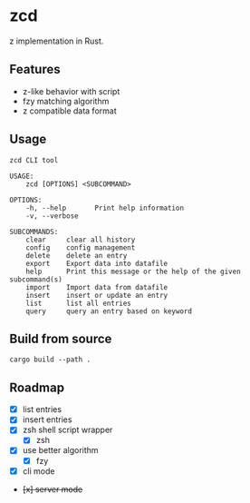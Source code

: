 # zcd

z implementation in Rust.

## Features

- z-like behavior with script
- fzy matching algorithm
- z compatible data format

## Usage

```
zcd CLI tool

USAGE:
    zcd [OPTIONS] <SUBCOMMAND>

OPTIONS:
    -h, --help       Print help information
    -v, --verbose

SUBCOMMANDS:
    clear     clear all history
    config    config management
    delete    delete an entry
    export    Export data into datafile
    help      Print this message or the help of the given subcommand(s)
    import    Import data from datafile
    insert    insert or update an entry
    list      list all entries
    query     query an entry based on keyword
```

## Build from source

```
cargo build --path .
```

## Roadmap

- [x] list entries
- [x] insert entries
- [x] zsh shell script wrapper
  - [x] zsh
- [x] use better algorithm
  - [x] fzy
- [x] cli mode
- ~~[x] server mode~~
